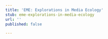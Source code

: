 ```yaml
---
title: 'EME: Explorations in Media Ecology'
stub: eme-explorations-in-media-ecology
url: ''
published: false

---
```

